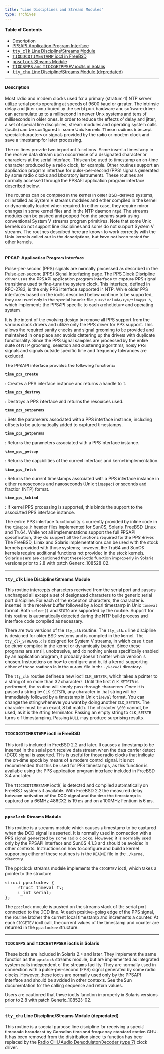 ```yaml
---
title: "Line Disciplines and Streams Modules"
type: archives
--- 
```


#### Table of Contents
*  [Description](/archives/4.1.0/ldisc/#description)
*  [PPSAPI Application Program Interface](/archives/4.1.0/ldisc/#ppsapi-application-program-interface)
*  [<tt>tty_clk</tt> Line Discipline/Streams Module](/archives/4.1.0/ldisc/#tttty_clktt-line-disciplinestreams-module)
*  [<tt>TIOCDCDTIMESTAMP</tt> ioctl in FreeBSD](/archives/4.1.0/ldisc/#tttiocdcdtimestamptt-ioctl-in-freebsd)
*  [<tt>ppsclock</tt> Streams Module](/archives/4.1.0/ldisc/#ttppsclocktt-streams-module)
*  [<tt>TIOCSPPS</tt> and <tt>TIOCGETPPSEV</tt> ioctls in Solaris](/archives/4.1.0/ldisc/#tttiocsppstt-and-tttiocgetppsevtt-ioctls-in-solaris)
*  [<tt>tty_chu</tt> Line Discipline/Streams Module (depredated)](/archives/4.1.0/ldisc/#tttty_chutt-line-disciplinestreams-module-depredated)

* * *

#### Description

Most radio and modem clocks used for a primary (stratum-1) NTP server utilize serial ports operating at speeds of 9600 baud or greater. The intrinsic delay and jitter contributed by the serial port hardware and software driver can accumulate up to a millisecond in newer Unix systems and tens of milliseconds in older ones. In order to reduce the effects of delay and jitter, a set of special line disciplines, stream modules and operating system calls (ioctls) can be configured in some Unix kernels. These routines intercept special characters or signals provided by the radio or modem clock and save a timestamp for later processing.

The routines provide two important functions. Some insert a timestamp in the receive data stream upon occurrence of a designated character or characters at the serial interface. This can be used to timestamp an on-time character produced by a radio clock, for example. Other routines support an application program interface for pulse-per-second (PPS) signals generated by some radio clocks and laboratory instruments. These routines are normally accessed through the PPSAPI application program interface described below.

The routines can be compiled in the kernel in older BSD-derived systems, or installed as System V streams modules and either compiled in the kernel or dynamically loaded when required. In either case, they require minor changes in some kernel files and in the NTP daemon <code>ntpd</code>. The streams modules can be pushed and popped from the streams stack using conventional System V streams program primitives. Note that some Unix kernels do not support line disciplines and some do not support System V streams. The routines described here are known to work correctly with the Unix kernels called out in the descriptions, but have not been tested for other kernels.

* * *

#### PPSAPI Application Program Interface

Pulse-per-second (PPS) signals are normally processed as described in the [Pulse-per-second (PPS) Signal Interfacing](/archives/4.1.0/pps) page. The [PPS Clock Discipline](/archives/drivers/driver22) driver uses the PPSAPI application program interface to capture PPS signal transitions used to fine-tune the system clock. This interface, defined in RFC-2783, is the only PPS interface supported in NTP. While older PPS interfaces based on the ioctls described below continue to be supported, they are used only in the special header file <code>/usr/include/sys/timepps.h</code>, which implements the PPSAPI specific to each archeticture and operating system.

It is the intent of the evolving design to remove all PPS support from the various clock drivers and utilize only the PPS driver for PPS support. This allows the required sanity checks and signal grooming to be provided and maintained in one place and avoids cluttering up the drivers with duplicate functionality. Since the PPS signal samples are processed by the entire suite of NTP grooming, selection and clustering algorithms, noisy PPS signals and signals outside specific time and frequency tolerances are excluded.

The PPSAPI interface provides the following functions:

<code>**time_pps_create**</code>

: Creates a PPS interface instance and returns a handle to it.

<code>**time_pps_destroy**</code>

: Destroys a PPS interface and returns the resources used.

<code>**time_pps_setparams**</code>

: Sets the parameters associated with a PPS interface instance, including offsets to be automatically added to captured timestamps.

<code>**time_pps_getparams**</code>

: Returns the parameters associated with a PPS interface instance.

<code>**time_pps_getcap**</code>

: Returns the capabilities of the current interface and kernel implementation.

<code>**time_pps_fetch**</code>

: Returns the current timestamps associated with a PPS interface instance in either nanoseconds and nanoseconds (Unix <code>timespec</code>) or seconds and fraction (NTP) format.

<code>**time_pps_kcbind**</code>

: If kernel PPS processing is supported, this binds the support to the associated PPS interface instance.

The entire PPS interface functionality is currently provided by inline code in the <code>timepps.h</code> header files implemented for SunOS, Solaris, FreeBSD, Linux and Tru64. While not all implementations support the full PPSAPI specification, they do support all the functions required for the PPS driver. The FreeBSD, Linux and Solaris implementations can be used with the stock kernels provided with those systems; however, the Tru64 and SunOS kernels require additional functions not provided in the stock kernels. Solaris users are cautioned that these ioctls function improperly in Solaris versions prior to 2.8 with patch Generic_108528-02.

* * *

#### <tt>tty_clk</tt> Line Discipline/Streams Module

This routine intercepts characters received from the serial port and passes unchanged all except a set of designated characters to the generic serial port discipline. For each of the exception characters, the character is inserted in the receiver buffer followed by a local timestamp in Unix <code>timeval</code> format. Both <code>select()</code> and <code>SIGIO</code> are supported by the routine. Support for this routine is automatically detected during the NTP build process and interface code compiled as necessary.

There are two versions of the <code>tty_clk</code> routine. The <code>tty_clk.c</code> line discipline is designed for older BSD systems and is compiled in the kernel. The <code>tty_clk_STREAMS.c</code> is designed for System V streams, in which case it can be either compiled in the kernel or dynamically loaded. Since these programs are small, unobtrusive, and do nothing unless specifically enabled by an application program, it probably doesn't matter which version is chosen. Instructions on how to configure and build a kernel supporting either of these routines is in the <code>README</code> file in the <code>./kernel</code> directory.

The <code>tty_clk</code> routine defines a new ioctl <code>CLK_SETSTR</code>, which takes a pointer to a string of no more than 32 characters. Until the first <code>CLK_SETSTR</code> is performed, the routine will simply pass through characters. Once it is passed a string by <code>CLK_SETSTR</code>, any character in that string will be immediately followed by a timestamp in Unix <code>timeval</code> format. You can change the string whenever you want by doing another <code>CLK_SETSTR</code>. The character must be an exact, 8 bit match. The character `\000` cannot, be used, as it is the string terminator. Passing an empty string to <code>CLK_SETSTR</code> turns off timestamping. Passing <code>NULL</code> may produce surprising results.

* * *

#### <tt>TIOCDCDTIMESTAMP</tt> ioctl in FreeBSD

This ioctl is included in FreeBSD 2.2 and later. It causes a timestamp to be inserted in the serial port receive data stream when the data carrier detect (DCD) signal is asserted. This is useful for those radio clocks that indicate the on-time epoch by means of a modem control signal. It is not recommended that this be used for PPS timestamps, as this function is available using the PPS application program interface included in FreeBSD 3.4 and later.

The <code>TIOCDCDTIMESTAMP</code> ioctl() is detected and compiled automatically on FreeBSD systems if available. With FreeBSD 2.2 the measured delay between activation of the DCD signal and the time the timestamp is captured on a 66MHz 486DX2 is 19 <font face="Symbol">m</font>s and on a 100MHz Pentium is 6 <font face="Symbol">m</font>s.

* * *

#### <tt>ppsclock</tt> Streams Module

This routine is a streams module which causes a timestamp to be captured when the DCD signal is asserted. It is normally used in connection with a PPS signal generated by some radio clocks. However, it is normally used only by the PPSAPI interface and SunOS 4.1.3 and should be avoided in other contexts. Instructions on how to configure and build a kernel supporting either of these routines is in the <code>README</code> file in the <code>./kernel</code> directory.

The ppsclock streams module implements the <code>CIOGETEV</code> ioctl, which takes a pointer to the structure

<pre>struct ppsclockev {
     struct timeval tv;
     u_int serial;
};
</pre>

The <code>ppsclock</code> module is pushed on the streams stack of the serial port connected to the DCD line. At each positive-going edge of the PPS signal, the routine latches the current local timestamp and increments a counter. At each <code>CIOGETEV</code> ioctl call, the current values of the timestamp and counter are returned in the <code>ppsclockev</code> structure.

* * *

#### <tt>TIOCSPPS</tt> and <tt>TIOCGETPPSEV</tt> ioctls in Solaris

These ioctls are included in Solaris 2.4 and later. They implement the same function as the <code>ppsclock</code> streams module, but are implemented as integrated system calls independent of the streams facility. They are normally used in connection with a pulse-per-second (PPS) signal generated by some radio clocks. However, these ioctls are normally used only by the PPSAPI interface and should be avoided in other contexts. See the Sun documentation for the calling sequence and return values.

Users are cautioned that these ioctls function improperly in Solaris versions prior to 2.8 with patch Generic_108528-02.

* * *

#### <tt>tty_chu</tt> Line Discipline/Streams Module (depredated)

This routine is a special purpose line discipline for receiving a special timecode broadcast by Canadian time and frequency standard station CHU. It has been removed from the distribution since its function has been replaced by the [Radio CHU Audio Demodulator/Decoder (type 7)](/archives/drivers/driver7) clock driver.
